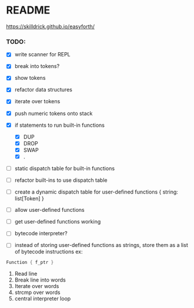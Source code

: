 # README

https://skilldrick.github.io/easyforth/


### TODO:
- [x] write scanner for REPL
- [x] break into tokens?
- [x] show tokens
- [x] refactor data structures
- [x] iterate over tokens
- [x] push numeric tokens onto stack
- [x] if statements to run built-in functions 
    - [x] DUP
    - [x] DROP
    - [x] SWAP
    - [x] .
- [ ] static dispatch table for built-in functions
- [ ] refactor built-ins to use dispatch table
- [ ] create a dynamic dispatch table for user-defined functions { string: list[Token] }
- [ ] allow user-defined functions
- [ ] get user-defined functions working

- [ ] bytecode interpreter?
- [ ] instead of storing user-defined functions as strings, store them as a list of bytecode instructions
ex: 
```C
Function { f_ptr }
```

1. Read line
2. Break line into words
3. Iterate over words
4. strcmp over words
5. central interpreter loop